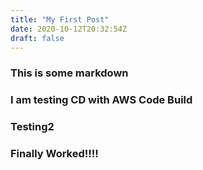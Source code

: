 ```yaml
---
title: "My First Post"
date: 2020-10-12T20:32:54Z
draft: false
---
```


### This is some markdown
### I am testing CD with AWS Code Build
### Testing2

### Finally Worked!!!!
